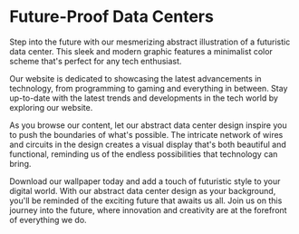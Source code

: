 <!--font:Inter-->

# Future-Proof Data Centers

Step into the future with our mesmerizing abstract illustration of a futuristic data center. This sleek and modern graphic features a minimalist color scheme that's perfect for any tech enthusiast.

Our website is dedicated to showcasing the latest advancements in technology, from programming to gaming and everything in between. Stay up-to-date with the latest trends and developments in the tech world by exploring our website.

As you browse our content, let our abstract data center design inspire you to push the boundaries of what's possible. The intricate network of wires and circuits in the design creates a visual display that's both beautiful and functional, reminding us of the endless possibilities that technology can bring.

Download our wallpaper today and add a touch of futuristic style to your digital world. With our abstract data center design as your background, you'll be reminded of the exciting future that awaits us all. Join us on this journey into the future, where innovation and creativity are at the forefront of everything we do.

<!--

Write me markdown content of website with wallpaper:

"A wallpaper featuring an abstract illustration of a futuristic data center, with sleek and modern graphics and a minimalist color scheme."

The header of the page should not be copy of the text but rather a real content of the website which is using this wallpaper.


---


# Futuristic Data Center Wallpaper

Welcome to our website featuring a stunning wallpaper of an abstract illustration of a futuristic data center. The wallpaper showcases sleek and modern graphics with a minimalist color scheme, making it the perfect addition to any tech lover's desktop or mobile device.

The intricate design of the data center is sure to capture your attention, with its intricate network of wires and circuits creating a mesmerizing visual display. Whether you're a programmer, a gamer, or simply someone who appreciates cutting-edge technology, this wallpaper is sure to impress.

Download the wallpaper today and add a touch of futuristic style to your digital world!


---


Heading should not include word "wallpaper". The website should not be about the wallpaper itself, wallpaper is just a related background, rewrite whole content.


---


# Welcome to Our Futuristic Data Center Website

Step into the future with our stunning abstract illustration of a futuristic data center. This sleek and modern graphic features a minimalist color scheme that's perfect for any tech enthusiast's desktop or mobile device.

Our website is dedicated to showcasing the latest advancements in technology, and what better way to do so than with this mesmerizing wallpaper? The intricate design of the data center is sure to capture your attention, with its network of wires and circuits creating a visual display that's both beautiful and functional.

Whether you're a programmer, gamer, or simply someone who appreciates cutting-edge technology, our website has something for everyone. Stay up-to-date with the latest trends and developments in the tech world, and download our wallpaper today to add a touch of futuristic style to your digital world.

Join us on this journey into the future, where innovation and creativity are at the forefront of everything we do.


---


Heading is too long, rewrite whole content.


---


# Discover the Future of Technology with Our Abstract Data Center Illustration

Experience the future with our stunning abstract illustration of a futuristic data center. This minimalist graphic features a sleek and modern design that's perfect for any tech enthusiast.

Our website is dedicated to showcasing the latest advancements in technology, and what better way to do so than with this mesmerizing wallpaper? The intricate design of the data center is sure to capture your attention, with its network of wires and circuits creating a visual display that's both beautiful and functional.

Stay up-to-date with the latest trends and developments in the tech world by exploring our website. From programming to gaming, we cover it all. Join us on this journey into the future, where innovation and creativity are at the forefront of everything we do.

Download our wallpaper today and add a touch of futuristic style to your digital world. With our abstract data center illustration as your background, you'll be inspired to discover new possibilities and push the boundaries of what's possible.


---


Heading is too long, rewrite whole content.


---


# Explore the Future of Technology with Our Abstract Data Center Design

Step into the future with our mesmerizing abstract illustration of a futuristic data center. This sleek and modern graphic features a minimalist color scheme that's perfect for any tech enthusiast.

Our website is dedicated to showcasing the latest advancements in technology, from programming to gaming and everything in between. Stay up-to-date with the latest trends and developments in the tech world by exploring our website.

As you browse our content, let our abstract data center design inspire you to push the boundaries of what's possible. The intricate network of wires and circuits in the design creates a visual display that's both beautiful and functional, reminding us of the endless possibilities that technology can bring.

Download our wallpaper today and add a touch of futuristic style to your digital world. With our abstract data center design as your background, you'll be reminded of the exciting future that awaits us all. Join us on this journey into the future, where innovation and creativity are at the forefront of everything we do.


---


Write me a Google font which is best fitting for the website.

Pick from the list:
- Montserrat
- Orbitron
- Exo 2
- Poppins
- Futura
- Inter
- Open Sans
- Barlow Condensed
- Lobster
- Playfair Display
- Lato
- IBM Plex Sans
- Raleway
- Dancing Script
- Alegreya
- Roboto
- Great Vibes


Write just the font name nothing else.


---


Inter

-->
